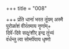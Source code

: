 +++
title = "008"

+++
प्र꣡ति धाना꣡ भरत तू꣡यम् अस्मै  
पुरोळा꣡शं वीर꣡तमाय नॄणा꣡म्+  
दिवे꣡-दिवे सद्ŕ̥शीर् इन्द्र तु꣡भ्यं  
व꣡र्धन्तु त्वा सोमपे꣡याय धृष्णो  